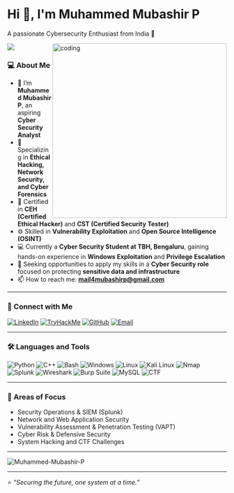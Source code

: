 # Hi 👋, I'm Muhammed Mubashir P

A passionate Cybersecurity Enthusiast from India 🔐  

<img src="https://komarev.com/ghpvc/?username=Muhammed-Mubashir-P&label=Visitors&color=green&style=for-the-badge" />


<img align="right" alt="coding" width="400" src="https://camo.githubusercontent.com/2366b34bb903c09617990fb5fff4622f3e941349e846ddb7e73df872a9d21233/68747470733a2f2f63646e2e6472696262626c652e636f6d2f75736572732f3733303730332f73637265656e73686f74732f363538313234332f6176656e746f2e676966">

### 💻 About Me  

- 👋 I’m **Muhammed Mubashir P**, an aspiring **Cyber Security Analyst**  
- 🎯 Specializing in **Ethical Hacking, Network Security, and Cyber Forensics**  
- 🧠 Certified in **CEH (Certified Ethical Hacker)** and **CST (Certified Security Tester)**  
- ⚙️ Skilled in **Vulnerability Exploitation** and **Open Source Intelligence (OSINT)**  
- 💻 Currently a **Cyber Security Student at TBH, Bengaluru**, gaining hands-on experience in **Windows Exploitation** and **Privilege Escalation**  
- 🚀 Seeking opportunities to apply my skills in a **Cyber Security role** focused on protecting **sensitive data and infrastructure**  
- 📫 How to reach me: **mail4mubashirp@gmail.com**

---

### 🤝 Connect with Me

[![LinkedIn](https://img.shields.io/badge/LinkedIn-0A66C2?style=for-the-badge&logo=linkedin&logoColor=white)](https://www.linkedin.com/in/muhammed-mubashir-p/)
[![TryHackMe](https://img.shields.io/badge/TryHackMe-212C42?style=for-the-badge&logo=tryhackme&logoColor=white)](https://tryhackme.com/p/shadowcipher)
[![GitHub](https://img.shields.io/badge/GitHub-181717?style=for-the-badge&logo=github&logoColor=white)](https://github.com/Muhammed-Mubashir-P)
[![Email](https://img.shields.io/badge/Email-D14836?style=for-the-badge&logo=gmail&logoColor=white)](mailto:mail4mubashirp@gmail.com)

---

### 🛠️ Languages and Tools  

![Python](https://img.shields.io/badge/Python-3670A0?style=for-the-badge&logo=python&logoColor=ffdd54)
![C++](https://img.shields.io/badge/C++-00599C?style=for-the-badge&logo=c%2B%2B&logoColor=white)
![Bash](https://img.shields.io/badge/Bash-121011?style=for-the-badge&logo=gnu-bash&logoColor=white)
![Windows](https://img.shields.io/badge/Windows-0078D6?style=for-the-badge&logo=windows&logoColor=white)
![Linux](https://img.shields.io/badge/Linux-FCC624?style=for-the-badge&logo=linux&logoColor=black)
![Kali Linux](https://img.shields.io/badge/Kali%20Linux-557C94?style=for-the-badge&logo=kali-linux&logoColor=white)
![Nmap](https://img.shields.io/badge/Nmap-1F70C1?style=for-the-badge&logo=nmap&logoColor=white)
![Splunk](https://img.shields.io/badge/Splunk-000000?style=for-the-badge&logo=splunk&logoColor=white)
![Wireshark](https://img.shields.io/badge/Wireshark-1679A7?style=for-the-badge&logo=wireshark&logoColor=white)
![Burp Suite](https://img.shields.io/badge/Burp%20Suite-FF6C37?style=for-the-badge&logo=burp-suite&logoColor=white)
![MySQL](https://img.shields.io/badge/MySQL-4479A1?style=for-the-badge&logo=mysql&logoColor=white)
![CTF](https://img.shields.io/badge/CTF%20Challenges-000000?style=for-the-badge&logo=hack-the-box&logoColor=white)

---

### 🧠 Areas of Focus
- Security Operations & SIEM (Splunk)
- Network and Web Application Security  
- Vulnerability Assessment & Penetration Testing (VAPT)  
- Cyber Risk & Defensive Security  
- System Hacking and CTF Challenges

---
<p>
  <img align="center" src="https://github-readme-stats.vercel.app/api/top-langs?username=Muhammed-Mubashir-P&show_icons=true&locale=en&layout=compact&theme=radical" alt="Muhammed-Mubashir-P" />
</p>

---

⭐ *“Securing the future, one system at a time.”*
